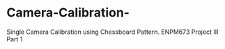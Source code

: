 # Camera-Calibration-
Single Camera Calibration using Chessboard Pattern. ENPM673 Project III Part 1
